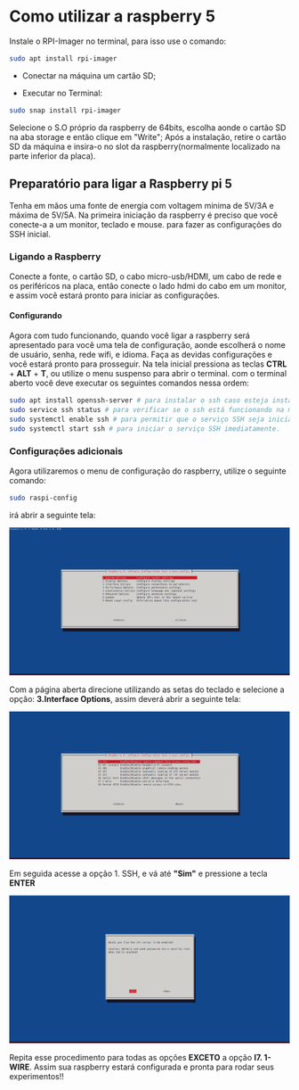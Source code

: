 # Como utilizar a raspberry 5

Instale o RPI-Imager no terminal, para isso use o comando: 

```bash 
sudo apt install rpi-imager
```

* Conectar na máquina um cartão SD;

* Executar no Terminal:
```bash 
sudo snap install rpi-imager
```
Selecione o S.O próprio da raspberry de 64bits, escolha aonde o cartão SD na aba storage e então clique em "Write";
Após a instalação, retire o cartão SD da máquina e insira-o no slot da raspberry(normalmente localizado na parte inferior da placa).

## Preparatório para ligar a Raspberry pi 5

Tenha em mãos uma fonte de energia com voltagem minima de 5V/3A e máxima de 5V/5A.
Na primeira iniciação da raspberry é preciso que você conecte-a a um monitor, teclado e mouse. para fazer as configurações do SSH inicial.

### Ligando a Raspberry

Conecte a fonte, o cartão SD, o cabo micro-usb/HDMI, um cabo de rede e os periféricos na placa, então conecte o lado hdmi do cabo em um monitor, e assim você estará pronto para iniciar as configurações.

#### Configurando

Agora com tudo funcionando, quando você ligar a raspberry será apresentado para você uma tela de configuração, aonde escolherá o nome de usuário, senha, rede wifi, e idioma. Faça as devidas configurações e você estará pronto para prosseguir.
Na tela inicial pressiona as teclas **CTRL** + **ALT** + **T**, ou utilize o menu suspenso para abrir o terminal.
com o terminal aberto você deve executar os seguintes comandos nessa ordem:
```bash
sudo apt install openssh-server # para instalar o ssh caso esteja instalado já, será para atualizar.
sudo service ssh status # para verificar se o ssh está funcionando na maquina.
sudo systemctl enable ssh # para permitir que o serviço SSH seja iniciado automaticamente na inicialização do sistema. 
sudo systemctl start ssh # para iniciar o serviço SSH imediatamente.
```

### Configurações adicionais 
Agora utilizaremos o menu de configuração do raspberry, utilize o seguinte comando:

```bash
sudo raspi-config
```
irá abrir a seguinte tela:

<img src="/README_images/main.png" alt="Página Principal do raspi-config">

Com a página aberta direcione utilizando as setas do teclado e selecione a opção: **3.Interface Options**, assim deverá abrir a seguinte tela:

<img src="/README_images/2.png" alt="Página 3.Interface Options">

Em seguida acesse a opção 1. SSH, e vá até **"Sim"** e pressione a tecla **ENTER**

<img src="/README_images/ssh.png" alt="Página 3.Interface Options">

Repita esse procedimento para todas as opções **EXCETO** a opção **I7. 1-WIRE**. Assim sua raspberry estará configurada e pronta para rodar seus experimentos!!
